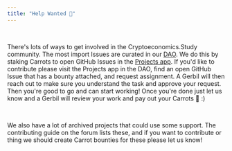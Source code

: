 ```yaml
---
title: "Help Wanted 🙌"
---
```


<br />

There's lots of ways to get involved in the Cryptoeconomics.Study community. The most import Issues are curated in our [DAO](https://rinkeby.aragon.org/#/0xEAA147020b006e6Bfe9e3e1A9f1FaD330A9E20F5/). We do this by staking Carrots to open GitHub Issues in the [Projects app](https://rinkeby.aragon.org/#/0xEAA147020b006e6Bfe9e3e1A9f1FaD330A9E20F5/0x32016d05910e344470ec832ed344a385ab18ae6b). If you'd like to contribute please visit the Projects app in the DAO, find an open GitHub Issue that has a bounty attached, and request assignment. A Gerbil will then reach out to make sure you understand the task and approve your request. Then you're good to go and can start working! Once you're done just let us know and a Gerbil will review your work and pay out your Carrots 🥕 :)

<br />

We also have a lot of archived projects that could use some support. The contributing guide on the forum lists these, and if you want to contribute or thing we should create Carrot bounties for these please let us know!

<br />
